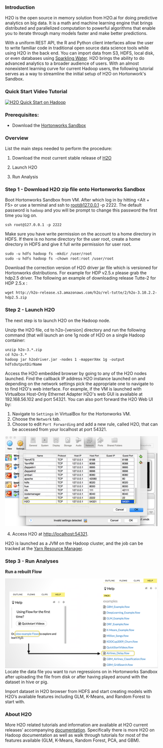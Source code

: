 ### Introduction

H2O is the open source in memory solution from H2O.ai for doing predictive analytics on big data. It is a math and machine learning engine that brings distributed and parallelized computation to powerful algorithms that enable you to iterate through many models faster and make better predictions.

With a uniform REST API, the R and Python client interfaces allow the user to write familiar code in traditional open source data science tools while using H2O in the back end. You can import data from S3, HDFS, local disk, or even databases using [Sparkling Water](http://h2o-release.s3.amazonaws.com/sparkling-water/rel-2.0/3/index.html).  H2O brings the ability to do advanced analytics to a broader audience of users. With an almost nonexistent learning curve for current Hadoop users, the following tutorial serves as a way to streamline the initial setup of H2O on Hortonwork's Sandbox.

### Quick Start Video Tutorial


[![H2O Quick Start on Hadoop](http://img.youtube.com/vi/B1ax_k_sSoY/0.jpg)](https://www.youtube.com/watch?v=B1ax_k_sSoY&t=1s "H2O Quick Start on Hadoop")

### Prerequisites:

- Download the [Hortonworks Sandbox](http://hortonworks.com/sandbox)

### Overview

List the main steps needed to perform the procedure:

1.  Download the most current stable release of [H2O](http://h2o-release.s3.amazonaws.com/h2o/latest_stable)

2.  Launch H2O

3.	Run Analysis


### Step 1 - Download H2O zip file onto Hortonworks Sandbox

Boot Hortonworks Sandbox from VM. After which log in by hitting <Alt + F5> or use a terminal and ssh to root@127.0.0.1 -p 2222. The default password is `hadoop` and you will be prompt to change this password the first time you log on.

```
ssh root@127.0.0.1 -p 2222 
```

Make sure you have write permission on the account to a home directory in HDFS. If there is no home directory for the user root, create a home directory in HDFS and give it full write permission for user root. 

```
sudo -u hdfs hadoop fs -mkdir /user/root
sudo -u hdfs hadoop fs -chown root:root /user/root
```

Download the correction version of H2O driver jar file which is versioned for Hortonworks distributions. For example for HDP v2.5.x please grab the hdp2.5 driver. The following an example of downloading release Tutte-2 for HDP 2.5.x :

```
wget http://h2o-release.s3.amazonaws.com/h2o/rel-tutte/2/h2o-3.10.2.2-hdp2.5.zip
```

### Step 2 - Launch H2O

The next step is to launch H2O on the Hadoop node.

Unzip the H2O file, cd to h2o-[version] directory and run the following command (that will launch an one 1g node of H2O on a single Hadoop container:

```
unzip h2o-3.*.zip
cd h2o-3.*
hadoop jar h2odriver.jar -nodes 1 -mapperXmx 1g -output hdfsOutputDirName
```

Access the H2O embedded browser by going to any of the H2O nodes launched. Find the callback IP address H2O instance launched on and depending on the network settings pick the appropriate one to navigate to to find H2O's web interface. For example, if the VM is launched with Virtualbox Host-Only Ethernet Adapter H2O's web GUI is available at 192.168.56.102 and port 54321. You can also port forward the H2O Web UI by:

1. Navigate to `Settings` in VirtualBox for the Hortonworks VM.
2. Choose the `Network` tab.
3. Choose to edit `Port Forwarding` and add a new rule, called H2O, that can be accessed from your localhost at port 54321.

![port_forwarding](images/port_forwarding.png)

4. Access H2O at [http://localhost:54321](http://localhost:54321).

H2O is launched as a JVM on the Hadoop cluster, and the job can be tracked at the [Yarn Resource Manager](http://localhost:8088/cluster).


### Step 3 - Run Analyses

**Run a rebuilt Flow** 

![prebuilt_flow](images/prebuilt_flow.png)
Locate the data file you want to run regressions on in Hortonworks Sandbox after uploading the file from disk or after having played around with the dataset in hive or pig.

Import dataset in H2O browser from HDFS and start creating models with H2O’s available features including GLM, K-Means, and Random Forest to start with.

### About H2O

More H2O related tutorials and information are available at H2O current releases’ accompanying [documentation](http://h2o-release.s3.amazonaws.com/h2o/latest_stable_doc.html). Specifically there is more H2O on Hadoop documentation as well as walk through tutorials for most of the features available (GLM, K-Means, Random Forest, PCA, and GBM).

